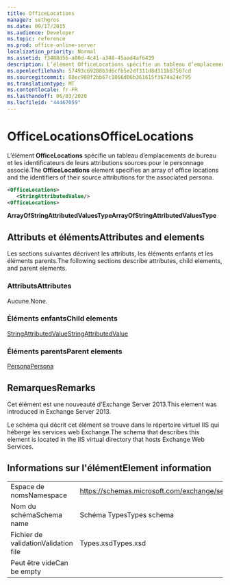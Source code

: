```yaml
---
title: OfficeLocations
manager: sethgros
ms.date: 09/17/2015
ms.audience: Developer
ms.topic: reference
ms.prod: office-online-server
localization_priority: Normal
ms.assetid: f3488d56-a00d-4c41-a348-45aad4af6439
description: L’élément OfficeLocations spécifie un tableau d’emplacements de bureau et les identificateurs de leurs attributions sources pour le personnage associé.
ms.openlocfilehash: 57493c69288b3d6cfb5e2df311d8d311b87507cd
ms.sourcegitcommit: 88ec988f2bb67c1866d06b361615f3674a24e795
ms.translationtype: MT
ms.contentlocale: fr-FR
ms.lasthandoff: 06/03/2020
ms.locfileid: "44467059"
---
```

# <a name="officelocations"></a><span data-ttu-id="27ef1-103">OfficeLocations</span><span class="sxs-lookup"><span data-stu-id="27ef1-103">OfficeLocations</span></span>

<span data-ttu-id="27ef1-104">L’élément **OfficeLocations** spécifie un tableau d’emplacements de bureau et les identificateurs de leurs attributions sources pour le personnage associé.</span><span class="sxs-lookup"><span data-stu-id="27ef1-104">The **OfficeLocations** element specifies an array of office locations and the identifiers of their source attributions for the associated persona.</span></span> 
  
```XML
<OfficeLocations>   
   <StringAttributedValue/>
<OfficeLocations>
```

 <span data-ttu-id="27ef1-105">**ArrayOfStringAttributedValuesType**</span><span class="sxs-lookup"><span data-stu-id="27ef1-105">**ArrayOfStringAttributedValuesType**</span></span>
## <a name="attributes-and-elements"></a><span data-ttu-id="27ef1-106">Attributs et éléments</span><span class="sxs-lookup"><span data-stu-id="27ef1-106">Attributes and elements</span></span>

<span data-ttu-id="27ef1-107">Les sections suivantes décrivent les attributs, les éléments enfants et les éléments parents.</span><span class="sxs-lookup"><span data-stu-id="27ef1-107">The following sections describe attributes, child elements, and parent elements.</span></span>
  
### <a name="attributes"></a><span data-ttu-id="27ef1-108">Attributs</span><span class="sxs-lookup"><span data-stu-id="27ef1-108">Attributes</span></span>

<span data-ttu-id="27ef1-109">Aucune.</span><span class="sxs-lookup"><span data-stu-id="27ef1-109">None.</span></span>
  
### <a name="child-elements"></a><span data-ttu-id="27ef1-110">Éléments enfants</span><span class="sxs-lookup"><span data-stu-id="27ef1-110">Child elements</span></span>

[<span data-ttu-id="27ef1-111">StringAttributedValue</span><span class="sxs-lookup"><span data-stu-id="27ef1-111">StringAttributedValue</span></span>](stringattributedvalue.md)
  
### <a name="parent-elements"></a><span data-ttu-id="27ef1-112">Éléments parents</span><span class="sxs-lookup"><span data-stu-id="27ef1-112">Parent elements</span></span>

[<span data-ttu-id="27ef1-113">Persona</span><span class="sxs-lookup"><span data-stu-id="27ef1-113">Persona</span></span>](persona.md)
  
## <a name="remarks"></a><span data-ttu-id="27ef1-114">Remarques</span><span class="sxs-lookup"><span data-stu-id="27ef1-114">Remarks</span></span>

<span data-ttu-id="27ef1-115">Cet élément est une nouveauté d'Exchange Server 2013.</span><span class="sxs-lookup"><span data-stu-id="27ef1-115">This element was introduced in Exchange Server 2013.</span></span>
  
<span data-ttu-id="27ef1-116">Le schéma qui décrit cet élément se trouve dans le répertoire virtuel IIS qui héberge les services web Exchange.</span><span class="sxs-lookup"><span data-stu-id="27ef1-116">The schema that describes this element is located in the IIS virtual directory that hosts Exchange Web Services.</span></span>
  
## <a name="element-information"></a><span data-ttu-id="27ef1-117">Informations sur l'élément</span><span class="sxs-lookup"><span data-stu-id="27ef1-117">Element information</span></span>

|||
|:-----|:-----|
|<span data-ttu-id="27ef1-118">Espace de noms</span><span class="sxs-lookup"><span data-stu-id="27ef1-118">Namespace</span></span>  <br/> |https://schemas.microsoft.com/exchange/services/2006/types  <br/> |
|<span data-ttu-id="27ef1-119">Nom du schéma</span><span class="sxs-lookup"><span data-stu-id="27ef1-119">Schema name</span></span>  <br/> |<span data-ttu-id="27ef1-120">Schéma Types</span><span class="sxs-lookup"><span data-stu-id="27ef1-120">Types schema</span></span>  <br/> |
|<span data-ttu-id="27ef1-121">Fichier de validation</span><span class="sxs-lookup"><span data-stu-id="27ef1-121">Validation file</span></span>  <br/> |<span data-ttu-id="27ef1-122">Types.xsd</span><span class="sxs-lookup"><span data-stu-id="27ef1-122">Types.xsd</span></span>  <br/> |
|<span data-ttu-id="27ef1-123">Peut être vide</span><span class="sxs-lookup"><span data-stu-id="27ef1-123">Can be empty</span></span>  <br/> ||
   

